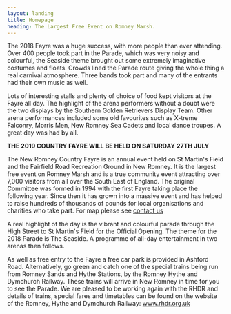 ```yaml
---
layout: landing
title: Homepage
heading: The Largest Free Event on Romney Marsh.
---
```

The 2018 Fayre was a huge success, with more people than ever attending.    Over 400 people took part in the Parade, which was very noisy and colourful, the Seaside theme brought out some extremely imaginative costumes and floats.  Crowds lined the Parade route giving the whole thing a real carnival atmosphere.  Three bands took part and many of the entrants had their own music as well.

Lots of interesting stalls and plenty of choice of food kept visitors at the Fayre all day.  The highlight of the arena performers without a doubt were the two displays by the Southern Golden Retrievers Display Team.  Other arena performances included some old favourites such as X-treme Falconry,  Morris Men, New Romney Sea Cadets and local dance troupes.  A great day was had by all.

**THE 2019 COUNTRY FAYRE WILL BE HELD ON SATURDAY 27TH JULY**

The New Romney Country Fayre is an annual event held on St Martin's Field and the Fairfield Road Recreation Ground in New Romney. It is the largest free event on Romney Marsh and is a true community event attracting over 7,000 visitors from all over the South East of England. The original Committee was formed in 1994 with the first Fayre taking place the following year. Since then it has grown into a massive event and has helped to raise hundreds of thousands of pounds for local organisations and charities who take part. For map please see [contact us](/contact/)

A real highlight of the day is the vibrant and colourful parade through the High Street to St Martin's Field for the Official Opening.   The theme for the 2018 Parade is The Seaside.  A programme of all-day entertainment in two arenas then follows.

As well as free entry to the Fayre a free car park is provided in Ashford Road. Alternatively, go green and catch one of the special trains being run from Romney Sands and Hythe Stations, by the Romney Hythe and Dymchurch Railway. These trains will arrive in New Romney in time for you to see the Parade.  We are pleased to be working again with the RHDR and details of trains, special fares and timetables can be found on the website of the Romney, Hythe and Dymchurch Railway:  www.rhdr.org.uk
